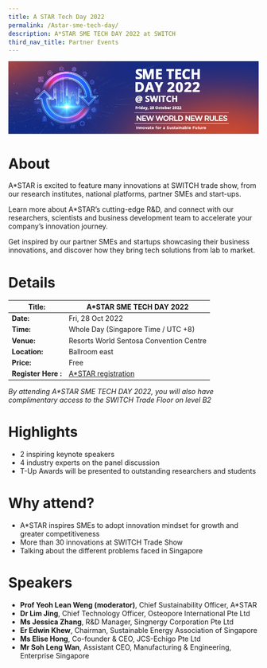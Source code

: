 ```yaml
---
title: A STAR Tech Day 2022
permalink: /Astar-sme-tech-day/
description: A*STAR SME TECH DAY 2022 at SWITCH
third_nav_title: Partner Events
---
```





![SME TECH DAY 2022 at SWITCH](/images/smetechday2022_web-banner-a(1000x290)-v2-(3).jpg)
# About
A\*STAR is excited to feature many innovations at SWITCH trade show, from our research institutes, national platforms, partner SMEs and start-ups.

Learn more about A\*STAR’s cutting-edge R&D, and connect with our researchers, scientists and business development team to accelerate your company’s innovation journey.

Get inspired by our partner SMEs and startups showcasing their business innovations, and discover how they bring tech solutions from lab to market.

# Details

| **Title:** | **A\*STAR SME TECH DAY 2022** |
| -------- | -------- |
|**Date:** | Fri, 28 Oct 2022 |
| **Time:** | Whole Day (Singapore Time / UTC +8) |
|**Venue:** | Resorts World Sentosa Convention Centre |
|**Location:** | Ballroom east |
|**Price:** | Free |
|**Register Here :** |[A*STAR registration ](https://form.jotform.com/222341050862446)

*By attending A\*STAR SME TECH DAY 2022, you will also have complimentary access to the SWITCH Trade Floor on level B2*

# Highlights
* 2 inspiring keynote speakers 
* 4 industry experts on the panel discussion 
*  T-Up Awards will be presented to outstanding researchers and students

# Why attend?
* A\*STAR inspires SMEs to adopt innovation mindset for growth and greater competitiveness
* More than 30 innovations at SWITCH Trade Show 
* Talking about the different problems faced in Singapore

# Speakers
* **Prof Yeoh Lean Weng (moderator)**, Chief Sustainability Officer, A\*STAR
* **Dr Lim Jing**, Chief Technology Officer, Osteopore International Pte Ltd
* **Ms Jessica Zhang**, R&D Manager, Singnergy Corporation Pte Ltd
* **Er Edwin Khew**, Chairman, Sustainable Energy Association of Singapore
* **Ms Elise Hong**, Co-founder & CEO, JCS-Echigo Pte Ltd
* **Mr Soh Leng Wan**, Assistant CEO, Manufacturing & Engineering, Enterprise Singapore